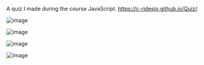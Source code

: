 A quiz I made during the course JavaScript. https://c-ridesjo.github.io/Quiz/

![image](https://user-images.githubusercontent.com/114933424/213717257-8e2fc21a-e1f3-47a0-b4c4-ffdc149cb956.png)

![image](https://user-images.githubusercontent.com/114933424/213718771-a930b9ad-63cf-4971-a79a-fd8303d60d3a.png)

![image](https://user-images.githubusercontent.com/114933424/213719348-45dc35ab-49d1-4b4e-80dc-8fb7987d1000.png)

![image](https://user-images.githubusercontent.com/114933424/213720022-7b188657-d2f6-4a1e-b8a9-f33c7211aaaa.png)
